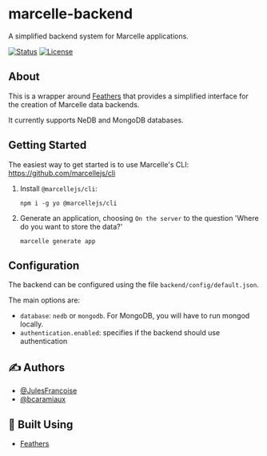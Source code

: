 # marcelle-backend

A simplified backend system for Marcelle applications.

[![Status](https://img.shields.io/badge/status-active-success.svg)]()
[![License](https://img.shields.io/badge/license-MIT-blue.svg)](/LICENSE)

## About

This is a wrapper around [Feathers](http://feathersjs.com) that provides a simplified interface for the creation of Marcelle data backends.

It currently supports NeDB and MongoDB databases.

## Getting Started

The easiest way to get started is to use Marcelle's CLI:
https://github.com/marcellejs/cli

1. Install `@marcellejs/cli`:

   ```
   npm i -g yo @marcellejs/cli
   ```

2. Generate an application, choosing `On the server` to the question 'Where do you want to store the data?'

   ```
   marcelle generate app
   ```

## Configuration

The backend can be configured using the file `backend/config/default.json`.

The main options are:

- `database`: `nedb` or `mongodb`. For MongoDB, you will have to run mongod locally.
- `authentication.enabled`: specifies if the backend should use authentication

## ✍️ Authors

- [@JulesFrancoise](https://github.com/JulesFrancoise/)
- [@bcaramiaux](https://github.com/bcaramiaux/)

## 🔨 Built Using

- [Feathers](https://feathersjs.com/)
